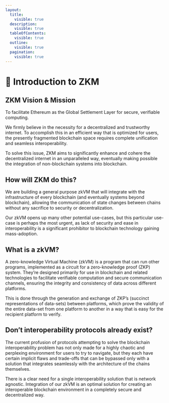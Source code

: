 ```yaml
---
layout:
  title:
    visible: true
  description:
    visible: true
  tableOfContents:
    visible: true
  outline:
    visible: true
  pagination:
    visible: true
---
```


# 👋 Introduction to ZKM

## ZKM Vision & Mission

To facilitate Ethereum as the Global Settlement Layer for secure, verifiable computing.

We firmly believe in the necessity for a decentralized and trustworthy internet. To accomplish this in an efficient way that is optimized for users, the presently fragmented blockchain space requires complete unification and seamless interoperability.

To solve this issue, ZKM aims to significantly enhance and cohere the decentralized internet in an unparalleled way, eventually making possible the integration of non-blockchain systems into blockchain.

## **How will ZKM do this?**

We are building a general purpose zkVM that will integrate with the infrastructure of every blockchain (and eventually systems beyond blockchain), allowing the communication of state changes between chains without any sacrifice to security or decentralization.&#x20;

Our zkVM opens up many other potential use-cases, but this particular use-case is perhaps the most urgent, as lack of security and ease in interoperability is a significant prohibitor to blockchain technology gaining mass-adoption.

## What is a zkVM?

A zero-knowledge Virtual Machine (zkVM) is a program that can run other programs, implemented as a circuit for a zero-knowledge proof (ZKP) system. They’re designed primarily for use in blockchain and related technologies to facilitate verifiable computation and secure communication channels, ensuring the integrity and consistency of data across different platforms.

This is done through the generation and exchange of ZKP’s (succinct representations of data-sets) between platforms, which prove the validity of the entire data-set from one platform to another in a way that is easy for the recipient platform to verify.

## Don’t interoperability protocols already exist?

The current profusion of protocols attempting to solve the blockchain interoperability problem has not only made for a highly chaotic and perplexing environment for users to try to navigate, but they each have certain implicit flaws and trade-offs that can be bypassed only with a solution that integrates seamlessly with the architecture of the chains themselves.

There is a clear need for a single interoperability solution that is network agnostic. Integration of our zkVM is an optimal solution for creating an interoperable blockchain environment in a completely secure and decentralized way.
